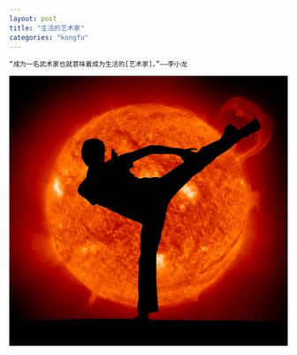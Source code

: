 ```yaml
---
layout: post
title: "生活的艺术家"
categories: "kongfu"
---
```

	“成为一名武术家也就意味着成为生活的[艺术家]。”——李小龙

![alt text](/images/bruce-lee.jpg "Bruce Lee")

